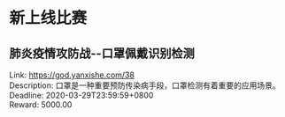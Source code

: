 # 新上线比赛


## 肺炎疫情攻防战--口罩佩戴识别检测
Link: https://god.yanxishe.com/38  
Description: 口罩是一种重要预防传染病手段，口罩检测有着重要的应用场景。  
Deadline: 2020-03-29T23:59:59+0800  
Reward: 5000.00  

